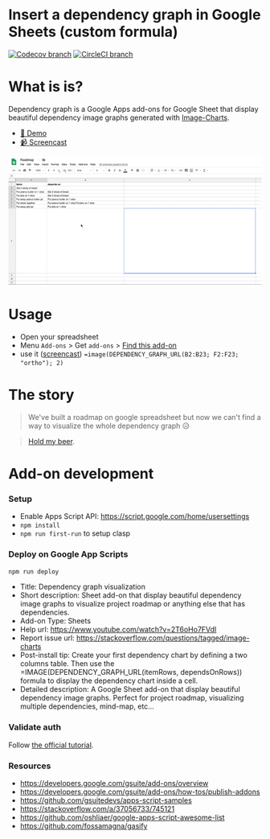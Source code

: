 Insert a dependency graph in Google Sheets (custom formula)
============================================================

[![Codecov branch](https://img.shields.io/codecov/c/github/image-charts/google-sheets-add-on-dependency-graph/master.svg)](https://codecov.io/gh/image-charts/google-sheets-add-on-dependency-graph) [![CircleCI branch](https://img.shields.io/circleci/project/github/image-charts/google-sheets-add-on-dependency-graph/master.svg)](https://circleci.com/gh/image-charts/google-sheets-add-on-dependency-graph)

# What is is?

Dependency graph is a Google Apps add-ons for Google Sheet that display beautiful dependency image graphs generated with [Image-Charts](https://www.image-charts.com/?google-sheets-add-on-dependency-graph).

- [🤩 Demo](https://docs.google.com/spreadsheets/d/1xucvdzTcDqMYAgL2wAS0UpARWyHyz9-_ratqyLZKeME/edit#gid=0)
- [📹 Screencast](https://www.youtube.com/watch?v=2T6oHo7FVdI)

<p align="center">
<a href="https://www.youtube.com/watch?v=2T6oHo7FVdI"><img src="docs/screencast-big.gif"/></a>
</p>

# Usage

- Open your spreadsheet
- Menu `Add-ons` > Get `add-ons` > [Find this add-on](https://chrome.google.com/webstore/detail/bainjkfkhoipphfdlnlcnoddiggamjpd/)
- use it ([screencast](https://www.youtube.com/watch?v=2T6oHo7FVdI)) `=image(DEPENDENCY_GRAPH_URL(B2:B23; F2:F23; "ortho"); 2)`

# The story

> We've built a roadmap on google spreadsheet but now we can't find a way to visualize the whole dependency graph 😥

> [Hold my beer](https://twitter.com/FGRibreau/status/1041782155364446208).



# Add-on development

### Setup

- Enable Apps Script API: https://script.google.com/home/usersettings
- `npm install`
- `npm run first-run` to setup clasp

### Deploy on Google App Scripts

```
npm run deploy
```

- Title: Dependency graph visualization
- Short description: Sheet add-on that display beautiful dependency image graphs to visualize project roadmap or anything else that has dependencies.
- Add-on Type: Sheets
- Help url: https://www.youtube.com/watch?v=2T6oHo7FVdI
- Report issue url: https://stackoverflow.com/questions/tagged/image-charts
- Post-install tip: Create your first dependency chart by defining a two columns table. Then use the =IMAGE(DEPENDENCY_GRAPH_URL(itemRows, dependsOnRows)) formula to display the dependency chart inside a cell.
- Detailed description: A Google Sheet add-on that display beautiful dependency image graphs. Perfect for project roadmap, visualizing multiple dependencies, mind-map, etc...

### Validate auth

Follow [the official tutorial](https://developers.google.com/apps-script/guides/client-verification).

### Resources

- https://developers.google.com/gsuite/add-ons/overview
- https://developers.google.com/gsuite/add-ons/how-tos/publish-addons
- https://github.com/gsuitedevs/apps-script-samples
- https://stackoverflow.com/a/37056733/745121
- https://github.com/oshliaer/google-apps-script-awesome-list
- https://github.com/fossamagna/gasify
